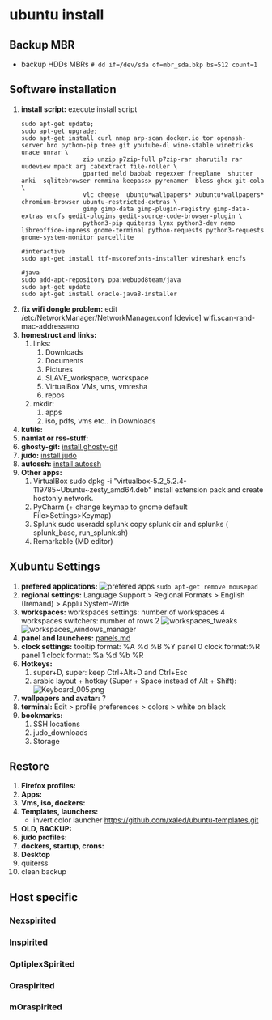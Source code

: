 # ubuntu install
## Backup MBR
- backup HDDs MBRs
`# dd if=/dev/sda of=mbr_sda.bkp bs=512 count=1`
## Software installation
1. **install script:**
	execute install script
	```shell
	sudo apt-get update;
	sudo apt-get upgrade;
	sudo apt-get install curl nmap arp-scan docker.io tor openssh-server bro python-pip tree git youtube-dl wine-stable winetricks unace unrar \
                     zip unzip p7zip-full p7zip-rar sharutils rar uudeview mpack arj cabextract file-roller \
                     gparted meld baobab regexxer freeplane  shutter  anki  sqlitebrowser remmina keepassx pyrenamer  bless ghex git-cola \
                     vlc cheese  ubuntu*wallpapers* xubuntu*wallpapers*  chromium-browser ubuntu-restricted-extras \
                     gimp gimp-data gimp-plugin-registry gimp-data-extras encfs gedit-plugins gedit-source-code-browser-plugin \
                     python3-pip quiterss lynx python3-dev nemo libreoffice-impress gnome-terminal python-requests python3-requests gnome-system-monitor parcellite

	#interactive
	sudo apt-get install ttf-mscorefonts-installer wireshark encfs 
	
	#java
	sudo add-apt-repository ppa:webupd8team/java
	sudo apt-get update
	sudo apt-get install oracle-java8-installer
	```
1. **fix wifi dongle problem:**
	 edit  /etc/NetworkManager/NetworkManager.conf
		[device]
		wifi.scan-rand-mac-address=no
1. **homestruct and links:**
	1. links:
		1. Downloads
		1. Documents
		1. Pictures
		1. SLAVE_workspace, workspace
		1. VirtualBox VMs, vms,  vmresha
		1. repos
	1. mkdir:
		1. apps
		1. iso,  pdfs, vms etc.. in Downloads
1. **kutils:**
1. **namlat or rss-stuff:**
1. **ghosty-git:**
	[install ghosty-git](https://github.com/xaled/ghosty-git/blob/master/INSTALL.md "install ghosty-git")
1. **judo:**
	[install judo](# "install judo")
1. **autossh:**
	[install autossh](# "install autossh")
1. **Other apps:**
	1. VirtualBox
			sudo dpkg -i "virtualbox-5.2_5.2.4-119785~Ubuntu~zesty_amd64.deb"
		install  extension pack and create hostonly network.
	1. PyCharm (+ change keymap to gnome default File>Settings>Keymap)
	1. Splunk
			 sudo  useradd splunk
		 copy splunk dir and splunks ( splunk_base, run_splunk.sh)
	1. Remarkable (MD editor)

## Xubuntu Settings
1. **prefered applications:**
	![prefered apps](images/Preferred%20Applications_002.png)
	`sudo apt-get remove mousepad`
1. **regional settings:**
	Language Support > Regional Formats > English (Iremand) > Applu System-Wide
1. **workspaces:**
	workspaces settings: number of workspaces 4
	workspaces switchers: number of rows 2
![workspaces_tweaks](images/Window%20Manager%20Tweaks_003.png)
![workspaces_windows_manager](images/Window%20Manager_004.png)
1. **panel and launchers:**
	[panels.md](panels.md)
1. **clock settings:**
	tooltip format: %A %d %B %Y
	panel 0 clock format:%R
	panel 1 clock format: %a %d %b %R
1. **Hotkeys:**
	1. super+D, super:
		keep Ctrl+Alt+D and Ctrl+Esc
	1. arabic layout + hotkey (Super + Space instead of Alt + Shift):
![Keyboard_005.png](images/Keyboard_005.png)
1. **wallpapers and avatar:**
	?
1. **terminal:**
	Edit > profile preferences > colors > white on black
1. **bookmarks:**
	1. SSH locations
	1. judo_downloads
	1. Storage
## Restore
1. **Firefox profiles:**
1. **Apps:**
1. **Vms, iso, dockers:**
1. **Templates, launchers:**
	- invert color launcher
	https://github.com/xaled/ubuntu-templates.git
1. **OLD, BACKUP:**
1. **judo profiles:**
1. **dockers, startup, crons:**
1. **Desktop**
1.  quiterss
1. clean backup

## Host specific
### Nexspirited
### Inspirited
### OptiplexSpirited
### Oraspirited
### mOraspirited
